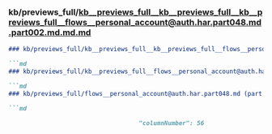 ### kb/previews_full/kb__previews_full__kb__previews_full__kb__previews_full__flows__personal_account@auth.har.part048.md.part002.md.md.md

```md
### kb/previews_full/kb__previews_full__kb__previews_full__flows__personal_account@auth.har.part048.md.part002.md.md

```md
### kb/previews_full/kb__previews_full__flows__personal_account@auth.har.part048.md.part002.md

```md
### kb/previews_full/flows__personal_account@auth.har.part048.md (part 002)

```md

                                    "columnNumber": 56
```

```

```

```

```
